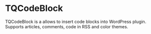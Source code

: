 # TQCodeBlock
TQCodeBlock is a allows to insert code blocks into WordPress plugin. Supports articles, comments, code in RSS and color themes.
